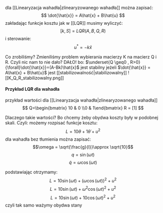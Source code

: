 dla [[Linearyzacja wahadła|zlinearyzowanego wahadła]] można zapisać:
$$ \dot{\hat{x}} = A\hat{x} + B\hat{u} $$
zakładając funkcje kosztu jak w [[LQR]] musimy wyliczyć:
$$[k, S] = LQR(A,B,Q,R)$$
i sterowanie:
$$u^* = -k\hat{x}$$

Co zrobiliśmy?
Zmieniliśmy problem wybierania macierzy K na macierz Q i R.
Czyli nic nam to nie dało?
DAŁO!   bo:
$\underset{Q \geq0 , R>0}{\forall}\dot{\hat{x}}=(A-Bk)\hat{x}$ jest stabilny jeżeli $\dot{\hat{x}} = A\hat{x} + B\hat{u}$ jest [[stabilizowalność|stabilizowalny]]
![[K_Q_R_stabilizowalny.png]]



#### Przykład LQR dla wahadła
przykład wartości dla [[Linearyzacja wahadła|zlinearyzowanego wahadła]]
$$ Q=\begin{bmatrix} 10 & 0 \\0 & 1\end{bmatrix} R = [1] $$

Dlaczego takie wartości?
Bo chcemy żeby obydwa koszty były w podobnej skali. 
Czyli:
możemy rozpisać funkcje kosztu:
$$ L = 10\theta + 1\dot{\theta} + u^2 $$
dla wahadła bez tłumienia można zapisać:
$$\omega = \sqrt{\frac{g}{l}}\approx \sqrt{10}$$
$$ q= \sin(\omega t) $$
$$ \dot{q}=\omega \cos(\omega t) $$

podstawiając otrzymamy:
$$ L = 10\sin(\omega t) + (\omega \cos(\omega t))^2 + u^2 $$
$$ L = 10\sin(\omega t) + \omega^2 \cos(\omega t)^2 + u^2 $$
$$ L = 10\sin(\omega t) + 10  \cos(\omega t)^2 + u^2 $$
czyli tak samo ważymy obydwa stany